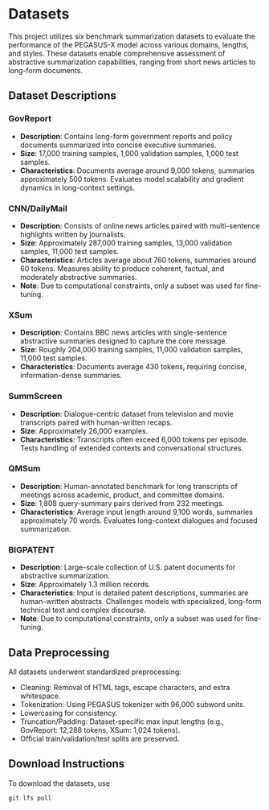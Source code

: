 # Datasets

This project utilizes six benchmark summarization datasets to evaluate the performance of the PEGASUS-X model across various domains, lengths, and styles. These datasets enable comprehensive assessment of abstractive summarization capabilities, ranging from short news articles to long-form documents.

## Dataset Descriptions

### GovReport
- **Description**: Contains long-form government reports and policy documents summarized into concise executive summaries.
- **Size**: 17,000 training samples, 1,000 validation samples, 1,000 test samples.
- **Characteristics**: Documents average around 9,000 tokens, summaries approximately 500 tokens. Evaluates model scalability and gradient dynamics in long-context settings.

### CNN/DailyMail
- **Description**: Consists of online news articles paired with multi-sentence highlights written by journalists.
- **Size**: Approximately 287,000 training samples, 13,000 validation samples, 11,000 test samples.
- **Characteristics**: Articles average about 760 tokens, summaries around 60 tokens. Measures ability to produce coherent, factual, and moderately abstractive summaries.
- **Note**: Due to computational constraints, only a subset was used for fine-tuning.

### XSum
- **Description**: Contains BBC news articles with single-sentence abstractive summaries designed to capture the core message.
- **Size**: Roughly 204,000 training samples, 11,000 validation samples, 11,000 test samples.
- **Characteristics**: Documents average 430 tokens, requiring concise, information-dense summaries.

### SummScreen
- **Description**: Dialogue-centric dataset from television and movie transcripts paired with human-written recaps.
- **Size**: Approximately 26,000 examples.
- **Characteristics**: Transcripts often exceed 6,000 tokens per episode. Tests handling of extended contexts and conversational structures.

### QMSum
- **Description**: Human-annotated benchmark for long transcripts of meetings across academic, product, and committee domains.
- **Size**: 1,808 query-summary pairs derived from 232 meetings.
- **Characteristics**: Average input length around 9,100 words, summaries approximately 70 words. Evaluates long-context dialogues and focused summarization.

### BIGPATENT
- **Description**: Large-scale collection of U.S. patent documents for abstractive summarization.
- **Size**: Approximately 1.3 million records.
- **Characteristics**: Input is detailed patent descriptions, summaries are human-written abstracts. Challenges models with specialized, long-form technical text and complex discourse.
- **Note**: Due to computational constraints, only a subset was used for fine-tuning.

## Data Preprocessing
All datasets underwent standardized preprocessing:
- Cleaning: Removal of HTML tags, escape characters, and extra whitespace.
- Tokenization: Using PEGASUS tokenizer with 96,000 subword units.
- Lowercasing for consistency.
- Truncation/Padding: Dataset-specific max input lengths (e.g., GovReport: 12,288 tokens, XSum: 1,024 tokens).
- Official train/validation/test splits are preserved.

## Download Instructions
To download the datasets, use
```
git lfs pull
```
